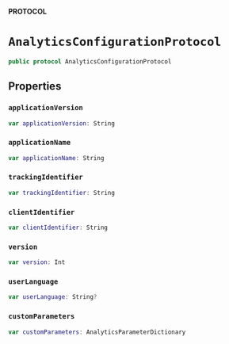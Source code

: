**PROTOCOL**

# `AnalyticsConfigurationProtocol`

```swift
public protocol AnalyticsConfigurationProtocol
```

## Properties
### `applicationVersion`

```swift
var applicationVersion: String
```

### `applicationName`

```swift
var applicationName: String
```

### `trackingIdentifier`

```swift
var trackingIdentifier: String
```

### `clientIdentifier`

```swift
var clientIdentifier: String
```

### `version`

```swift
var version: Int
```

### `userLanguage`

```swift
var userLanguage: String?
```

### `customParameters`

```swift
var customParameters: AnalyticsParameterDictionary
```
